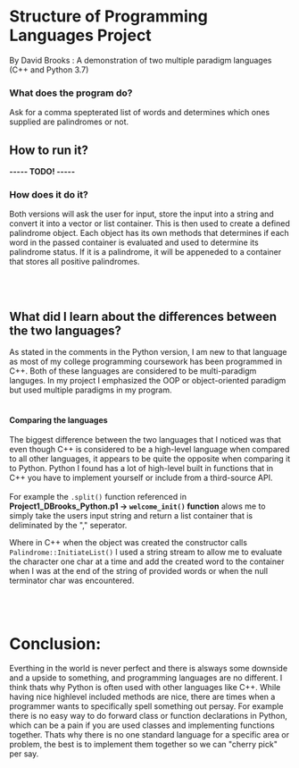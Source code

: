 # Structure of Programming Languages Project
By David Brooks : A demonstration of two multiple paradigm languages (C++ and Python 3.7)

   ### What does the program do?
   Ask for a comma spepterated list of words and determines which ones supplied are palindromes or not. 
   
   
   ## How to run it?
   **----- TODO! -----**
   
   ### How does it do it?
   Both versions will ask the user for input, store the input into a string and convert it into a vector or list container. This is then used to create a defined palindrome object. Each object has its own methods that determines if each word in the passed container is evaluated and used to determine its palindrome status. If it is a palindrome, it will be appeneded to a container that stores all positive palindromes. 
   
   <br></br>
   
   ## What did I learn about the differences between the two languages?
   As stated in the comments in the Python version, I am new to that language as most of my college programming coursework has been programmed in C++. Both of these languages are considered to be multi-paradigm languges. In my project I emphasized the OOP or object-oriented paradigm but used multiple paradigms in my program.<br></br>


#### Comparing the languages
The biggest difference between the two languages that I noticed was that even though C++ is considered to be a high-level language when compared to all other languages, it appears to be quite the opposite when comparing it to Python. Python I found has a lot of high-level built in functions that in C++ you have to implement yourself or include from a third-source API. 
<br></br>
For example the `.split()` function referenced in **Project1_DBrooks_Python.p1 -> `welcome_init()` function** alows me to simply take the users input string and return a list container that is deliminated by the "," seperator. 

Where in C++ when the object was created the constructor calls `Palindrome::InitiateList()` I used a string stream to allow me to evaluate the character one char at a time and add the created word to the container when I was at the end of the string of provided words or when the null terminator char was encountered.

<br></br>

# Conclusion:
Everthing in the world is never perfect and there is alsways some downside and a upside to something, and programming languages are no different. I think thats why Python is often used with other languages like C++. While having nice highlevel included methods are nice, there are times when a programmer wants to specifically spell something out persay. For example there is no easy way to do forward class or function declarations in Python, which can be a pain if you are used classes and implementing functions together. Thats why there is no one standard language for a specific area or problem, the best is to implement them together so we can "cherry pick" per say.
